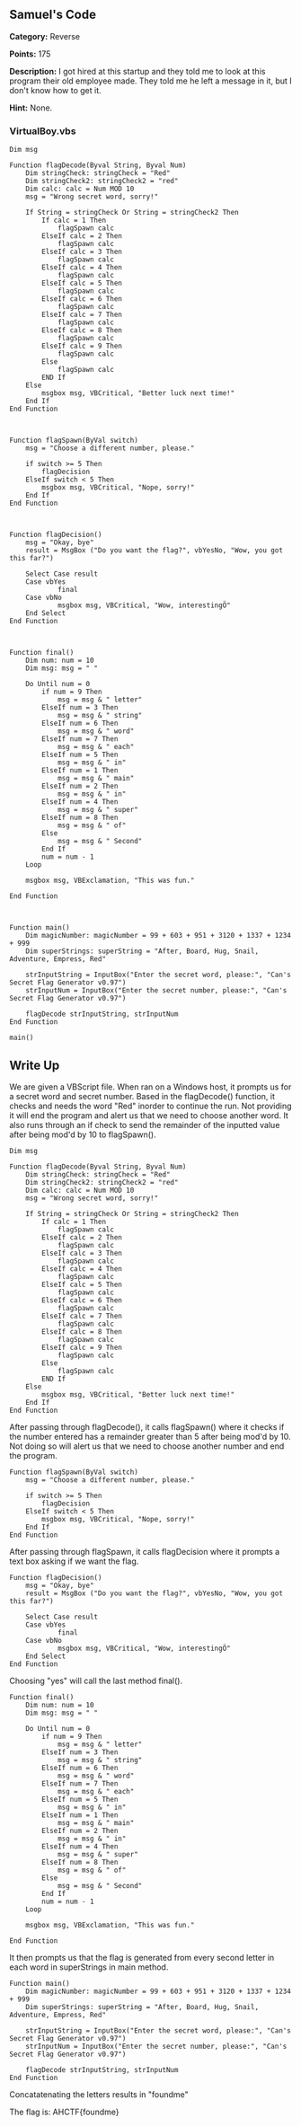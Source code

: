 
## Samuel's Code

**Category:** Reverse

**Points:** 175

**Description:** I got hired at this startup and they told me to look at this program their old employee made. They told me he left a message in it, but I don't know how to get it.

**Hint:** None.

### VirtualBoy.vbs
``` vbs
Dim msg

Function flagDecode(Byval String, Byval Num)
	Dim stringCheck: stringCheck = "Red"
	Dim stringCheck2: stringCheck2 = "red"
	Dim calc: calc = Num MOD 10
	msg = "Wrong secret word, sorry!"

	If String = stringCheck Or String = stringCheck2 Then
		If calc = 1 Then
   			flagSpawn calc
		ElseIf calc = 2 Then
			flagSpawn calc 
		ElseIf calc = 3 Then
			flagSpawn calc
		ElseIf calc = 4 Then
			flagSpawn calc
		ElseIf calc = 5 Then
			flagSpawn calc
		ElseIf calc = 6 Then
			flagSpawn calc
		ElseIf calc = 7 Then
			flagSpawn calc
		ElseIf calc = 8 Then
			flagSpawn calc
		ElseIf calc = 9 Then
			flagSpawn calc
		Else
			flagSpawn calc
		END If
	Else
		msgbox msg, VBCritical, "Better luck next time!"
	End If
End Function



Function flagSpawn(ByVal switch)
	msg = "Choose a different number, please."

	if switch >= 5 Then
		flagDecision
	ElseIf switch < 5 Then
		msgbox msg, VBCritical, "Nope, sorry!"	
	End If
End Function



Function flagDecision()
	msg = "Okay, bye"
	result = MsgBox ("Do you want the flag?", vbYesNo, "Wow, you got this far?")

	Select Case result
	Case vbYes
    		final
	Case vbNo
    		msgbox msg, VBCritical, "Wow, interestingÖ"
	End Select
End Function



Function final()
	Dim num: num = 10
	Dim msg: msg = " "

	Do Until num = 0
		if num = 9 Then
			msg = msg & " letter"
		ElseIf num = 3 Then
			msg = msg & " string"
		ElseIf num = 6 Then
			msg = msg & " word"
		ElseIf num = 7 Then
			msg = msg & " each"
		ElseIf num = 5 Then
			msg = msg & " in"
		ElseIf num = 1 Then
			msg = msg & " main"
		ElseIf num = 2 Then
			msg = msg & " in"
		ElseIf num = 4 Then
			msg = msg & " super"
		ElseIf num = 8 Then
			msg = msg & " of"
		Else
			msg = msg & " Second"
		End If
		num = num - 1
	Loop
	
	msgbox msg, VBExclamation, "This was fun."
	
End Function



Function main()
	Dim magicNumber: magicNumber = 99 + 603 + 951 + 3120 + 1337 + 1234 + 999
	Dim superStrings: superString = "After, Board, Hug, Snail, Adventure, Empress, Red" 	

	strInputString = InputBox("Enter the secret word, please:", "Can's Secret Flag Generator v0.97")
	strInputNum = InputBox("Enter the secret number, please:", "Can's Secret Flag Generator v0.97")

	flagDecode strInputString, strInputNum
End Function

main()

```

## Write Up

We are given a VBScript file. When ran on a Windows host, it prompts us for a secret word and secret number. Based in the flagDecode() function, it checks and needs the word "Red" inorder to continue the run. Not providing it will end the program and alert us that we need to choose another word. It also runs through an if check to send the remainder of the inputted value after being mod'd by 10 to flagSpawn().
``` vbs
Dim msg

Function flagDecode(Byval String, Byval Num)
	Dim stringCheck: stringCheck = "Red"
	Dim stringCheck2: stringCheck2 = "red"
	Dim calc: calc = Num MOD 10
	msg = "Wrong secret word, sorry!"

	If String = stringCheck Or String = stringCheck2 Then
		If calc = 1 Then
   			flagSpawn calc
		ElseIf calc = 2 Then
			flagSpawn calc 
		ElseIf calc = 3 Then
			flagSpawn calc
		ElseIf calc = 4 Then
			flagSpawn calc
		ElseIf calc = 5 Then
			flagSpawn calc
		ElseIf calc = 6 Then
			flagSpawn calc
		ElseIf calc = 7 Then
			flagSpawn calc
		ElseIf calc = 8 Then
			flagSpawn calc
		ElseIf calc = 9 Then
			flagSpawn calc
		Else
			flagSpawn calc
		END If
	Else
		msgbox msg, VBCritical, "Better luck next time!"
	End If
End Function
```

After passing through flagDecode(), it calls flagSpawn() where it checks if the number entered has a remainder greater than 5 after being mod'd by 10. Not doing so will alert us that we need to choose another number and end the program. 
``` vbs
Function flagSpawn(ByVal switch)
	msg = "Choose a different number, please."

	if switch >= 5 Then
		flagDecision
	ElseIf switch < 5 Then
		msgbox msg, VBCritical, "Nope, sorry!"	
	End If
End Function
```

After passing through flagSpawn, it calls flagDecision where it prompts a text box asking if we want the flag.

``` vbs
Function flagDecision()
	msg = "Okay, bye"
	result = MsgBox ("Do you want the flag?", vbYesNo, "Wow, you got this far?")

	Select Case result
	Case vbYes
    		final
	Case vbNo
    		msgbox msg, VBCritical, "Wow, interestingÖ"
	End Select
End Function
```

Choosing "yes" will call the last method final().

``` vbs
Function final()
	Dim num: num = 10
	Dim msg: msg = " "

	Do Until num = 0
		if num = 9 Then
			msg = msg & " letter"
		ElseIf num = 3 Then
			msg = msg & " string"
		ElseIf num = 6 Then
			msg = msg & " word"
		ElseIf num = 7 Then
			msg = msg & " each"
		ElseIf num = 5 Then
			msg = msg & " in"
		ElseIf num = 1 Then
			msg = msg & " main"
		ElseIf num = 2 Then
			msg = msg & " in"
		ElseIf num = 4 Then
			msg = msg & " super"
		ElseIf num = 8 Then
			msg = msg & " of"
		Else
			msg = msg & " Second"
		End If
		num = num - 1
	Loop
	
	msgbox msg, VBExclamation, "This was fun."
	
End Function
```


It then prompts us that the flag is generated from every second letter in each word in superStrings in main method. 

``` vbs
Function main()
	Dim magicNumber: magicNumber = 99 + 603 + 951 + 3120 + 1337 + 1234 + 999
	Dim superStrings: superString = "After, Board, Hug, Snail, Adventure, Empress, Red" 	

	strInputString = InputBox("Enter the secret word, please:", "Can's Secret Flag Generator v0.97")
	strInputNum = InputBox("Enter the secret number, please:", "Can's Secret Flag Generator v0.97")

	flagDecode strInputString, strInputNum
End Function
```

Concatatenating the letters results in "foundme"

The flag is: AHCTF{foundme}
